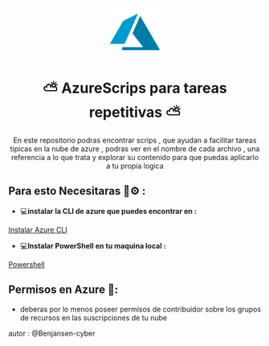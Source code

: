 <div align="center">

<img src="content/image.png" alt="Azure" width="100"/>

# ⛅ AzureScrips para tareas repetitivas ⛅

En este repositorio podras encontrar scrips , que ayudan a facilitar tareas tipicas en la nube de azure , podras ver en el nombre de cada archivo , una referencia a lo que trata y explorar su contenido para que puedas aplicarlo a tu propia logica

</div>

## Para esto Necesitaras 🔧⚙️ :

-  💻**instalar la CLI de azure que puedes encontrar en :**

<a href='https://learn.microsoft.com/es-es/cli/azure/install-azure-cli'> Instalar Azure CLI</a>

- 💻**Instalar PowerShell en tu maquina local :**

<a href='https://learn.microsoft.com/en-us/powershell/scripting/install/installing-powershell-on-windows?view=powershell-7.5'> Powershell </a>

## Permisos en Azure 🪪:

- deberas por lo menos poseer permisos de contribuidor sobre los grupos de recursos en las suscripciones de tu nube

<div align="left"> autor : @Benjansen-cyber </div>